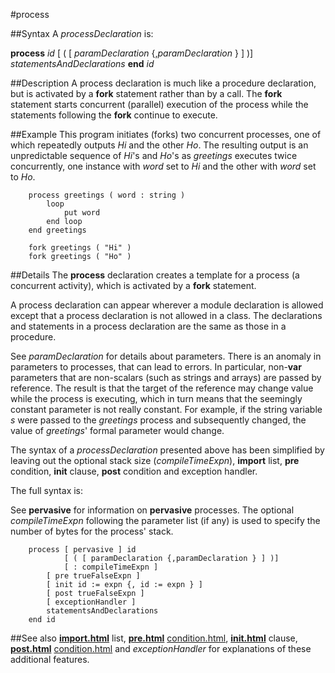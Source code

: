 
#process

##Syntax
A _processDeclaration_ is:


**process** _id_ [ ( [ _paramDeclaration_ {,_paramDeclaration_ } ] )]
_statementsAndDeclarations_
**end** _id_



##Description
A process declaration is much like a procedure declaration, but is activated by a **fork** statement rather than by a call. The **fork** statement starts concurrent (parallel) execution of the process while the statements following the **fork** continue to execute.


##Example
This program initiates (forks) two concurrent processes, one of which repeatedly outputs _Hi_ and the other _Ho_. The resulting output is an unpredictable sequence of _Hi_'s and _Ho_'s as _greetings_ executes twice concurrently, one instance with _word_ set to _Hi_ and the other with _word_ set to _Ho_.

        process greetings ( word : string )
            loop
                put word
            end loop
        end greetings
        
        fork greetings ( "Hi" )
        fork greetings ( "Ho" )
##Details
The **process** declaration creates a template for a process (a concurrent activity), which is activated by a **fork** statement.

A process declaration can appear wherever a module declaration is allowed except that a process declaration is not allowed in a class. The declarations and statements in a process declaration are the same as those in a procedure.

See _paramDeclaration_ for details about parameters. There is an anomaly in parameters to processes, that can lead to errors. In particular, non-**var** parameters that are non-scalars (such as strings and arrays) are passed by reference. The result is that the target of the reference may change value while the process is executing, which in turn means that the seemingly constant parameter is not really constant. For example, if the string variable _s_ were passed to the _greetings_ process and subsequently changed, the value of _greetings_' formal parameter would change.

The syntax of a _processDeclaration_ presented above has been simplified by leaving out the optional stack size (_compileTimeExpn_), **import** list, **pre** condition, **init** clause, **post** condition and exception handler. 

The full syntax is:

See **pervasive** for information on **pervasive** processes. The optional _compileTimeExpn_ following the parameter list (if any) is used to specify the number of bytes for the process' stack.

        process [ pervasive ] id
                [ ( [ paramDeclaration {,paramDeclaration } ] )]
                [ : compileTimeExpn ]
            [ pre trueFalseExpn ]
            [ init id := expn {, id := expn } ]
            [ post trueFalseExpn ]
            [ exceptionHandler ]
            statementsAndDeclarations
        end id
##See also
**[import.html](import)** list, **[pre.html](pre)** [condition.html](condition), **[init.html](init)** clause, **[post.html](post)** [condition.html](condition) and _exceptionHandler_ for explanations of these additional features.

